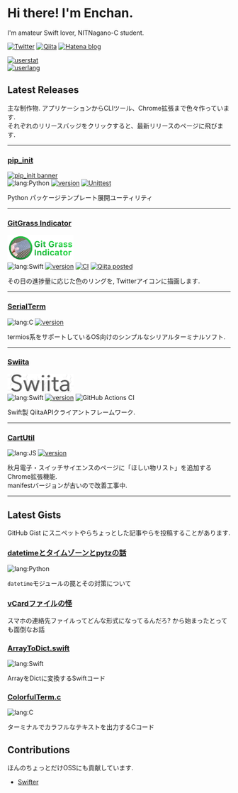 # Hi there! I'm Enchan.

I'm amateur Swift lover, NITNagano-C student.  

[![Twitter](https://img.shields.io/badge/twitter-@EnchanLab-1DA1F2?logo=Twitter)](https://twitter.com/EnchanLab) 
[![Qiita](https://img.shields.io/badge/Qiita-@Enchan-55C500?logo=Qiita)](https://qiita.com/Enchan)
[![Hatena blog](https://img.shields.io/badge/Hatenablog-enchan1207-00A4DE?logo=Hatena%20Bookmark)](https://enchan1207.hatenablog.com/)

[![userstat](https://github-readme-stats.vercel.app/api?username=Enchan1207&show_icons=true&count_private=true&theme=gotham)](https://github.com/anuraghazra/github-readme-stats)  
[![userlang](https://github-readme-stats.vercel.app/api/top-langs/?username=Enchan1207&layout=compact&theme=gotham)](https://github.com/anuraghazra/github-readme-stats)  

## Latest Releases

主な制作物. アプリケーションからCLIツール、Chrome拡張まで色々作っています.  
それぞれのリリースバッジをクリックすると、最新リリースのページに飛びます.

---

### [pip_init](https://github.com/Enchan1207/pip_init)
[<img src="https://github.com/Enchan1207/pip_init/blob/master/banner.png" width="150" alt="pip_init banner">](https://github.com/Enchan1207/pip_init)   
![lang:Python](https://img.shields.io/badge/language-Python-1A6CB3)
[![version](https://img.shields.io/github/v/release/Enchan1207/pip_init)](https://github.com/Enchan1207/pip_init/releases)
[![Unittest](https://github.com/Enchan1207/pip_init/actions/workflows/ci.yml/badge.svg)](https://github.com/Enchan1207/pip_init/actions/workflows/ci.yml)

Python パッケージテンプレート展開ユーティリティ

---

### [GitGrass Indicator](https://github.com/Enchan1207/GitGrassIndicator)  
[<img width="150" src="https://github.com/Enchan1207/GitGrassIndicator/blob/main/banner.png" />](https://github.com/Enchan1207/GitGrassIndicator)  
![lang:Swift](https://img.shields.io/badge/language-Swift-FA7343) 
[![version](https://img.shields.io/github/v/release/Enchan1207/GitGrassIndicator)](https://github.com/Enchan1207/GitGrassIndicator/releases) 
[![CI](https://github.com/Enchan1207/GitGrassIndicator/workflows/Periodic%20update/badge.svg)](https://github.com/Enchan1207/GitGrassIndicator/actions) 
[![Qiita posted](https://img.shields.io/badge/Qiita-posted-55C500?logo=Qiita)](https://qiita.com/Enchan/items/62fd1796c882847f44f4)  

その日の進捗量に応じた色のリングを, Twitterアイコンに描画します.

---

### [SerialTerm](https://github.com/Enchan1207/SerialTerm)

![lang:C](https://img.shields.io/badge/language-C-A8B9CC) 
[![version](https://img.shields.io/github/v/release/Enchan1207/Serialterm)](https://github.com/Enchan1207/SerialTerm/releases)  

termios系をサポートしているOS向けのシンプルなシリアルターミナルソフト.

---

### [Swiita](https://github.com/Enchan1207/Swiita)

[<img width="150" src="https://github.com/Enchan1207/Swiita/blob/master/banner.png" />](https://github.com/Enchan1207/Swiita)  
![lang:Swift](https://img.shields.io/badge/language-Swift-FA7343) 
[![version](https://img.shields.io/github/v/release/Enchan1207/Swiita)](https://github.com/Enchan1207/Swiita/releases) 
![GitHub Actions CI](https://github.com/Enchan1207/Swiita/workflows/CI/badge.svg?branch=master)  

Swift製 QiitaAPIクライアントフレームワーク.

---

### [CartUtil](https://github.com/Enchan1207/CartUtil)

![lang:JS](https://img.shields.io/badge/language-Javascript-F7DF1E) 
[![version](https://img.shields.io/github/v/release/Enchan1207/CartUtil)](https://github.com/Enchan1207/CartUtil/releases)  

秋月電子・スイッチサイエンスのページに「ほしい物リスト」を追加するChrome拡張機能.  
manifestバージョンが古いので改善工事中.

---

## Latest Gists

GitHub Gist にスニペットやらちょっとした記事やらを投稿することがあります.

### [datetimeとタイムゾーンとpytzの話](https://gist.github.com/Enchan1207/8027e730caf486428843061a231f3418)

![lang:Python](https://img.shields.io/badge/language-Python-1A6CB3)

`datetime`モジュールの罠とその対策について

### [vCardファイルの怪](https://gist.github.com/Enchan1207/a15150027c6caa0f99038a87b90200d6)

スマホの連絡先ファイルってどんな形式になってるんだろ? から始まったとっても面倒なお話

### [ArrayToDict.swift](https://gist.github.com/Enchan1207/278b3f2fe54cf534ea2e1858fc7dfbf2)

![lang:Swift](https://img.shields.io/badge/language-Swift-FA7343)  

ArrayをDictに変換するSwiftコード

### [ColorfulTerm.c](https://gist.github.com/Enchan1207/ee1489c2db2303c511be6b1ed2d22d16)

![lang:C](https://img.shields.io/badge/language-C-A8B9CC)  

ターミナルでカラフルなテキストを出力するCコード

## Contributions

ほんのちょっとだけOSSにも貢献しています.

 - [Swifter](https://github.com/mattdonnelly/Swifter/)
